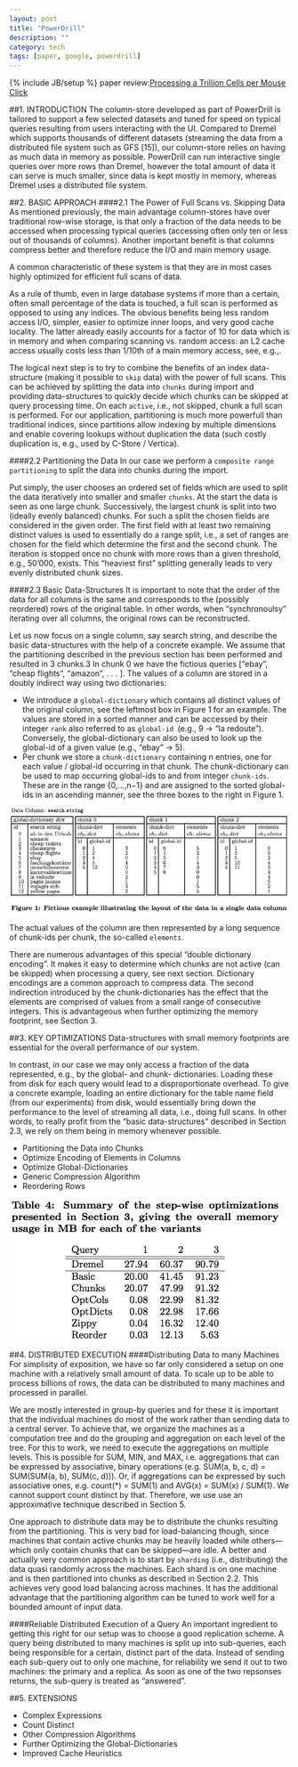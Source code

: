 ```yaml
---
layout: post
title: "PowerDrill"
description: ""
category: tech
tags: [paper, google, powerdrill]
---
```

{% include JB/setup %}
paper review:[Processing a Trillion Cells per Mouse Click](http://vldb.org/pvldb/vol5/p1436_alexanderhall_vldb2012.pdf)

<!--break-->
##1. INTRODUCTION
The column-store developed as part of PowerDrill is tailored to support a few selected datasets and tuned for speed on typical queries resulting from users interacting with the UI. Compared to Dremel which supports thousands of different datasets (streaming the data from a distributed file system such as GFS [15]), our column-store relies on having as much data in memory as possible. PowerDrill can run interactive single queries over more rows than Dremel, however the total amount of data it can serve is much smaller, since data is kept mostly in memory, whereas Dremel uses a distributed file system.

##2. BASIC APPROACH
####2.1 The Power of Full Scans vs. Skipping Data
As mentioned previously, the main advantage column-stores have over traditional row-wise storage, is that only a fraction of the data needs to be accessed when processing typical queries (accessing often only ten or less out of thousands of columns). Another important benefit is that columns compress better and therefore reduce the I/O and main memory usage.

A common characteristic of these system is that they are in most cases highly optimized for efficient full scans of data.

As a rule of thumb, even in large database systems if more than a certain, often small percentage of the data is touched, a full scan is performed as opposed to using any indices. The obvious benefits being less random access I/O, simpler, easier to optimize inner loops, and very good cache locality. The latter already easily accounts for a factor of 10 for data which is in memory and when comparing scanning vs. random access: an L2 cache access usually costs less than 1/10th of a main memory access, see, e.g.,.

The logical next step is to try to combine the benefits of an index data-structure (making it possible to `skip` data) with the power of full scans. This can be achieved by splitting the data into `chunks` during import and providing data-structures to quickly decide which chunks can be skipped at query processing time. On each `active`, i.e., not skipped, chunk a full scan is performed. For our application, partitioning is much more powerfull than traditional indices, since partitions allow indexing by multiple dimensions and enable covering lookups without duplication the data (such costly duplication is, e.g., used by C-Store / Vertica).

####2.2 Partitioning the Data
In our case we perform a `composite range partitioning` to split the data into chunks during the import.

Put simply, the user chooses an ordered set of fields which are used to split the data iteratively into smaller and smaller `chunks`. At the start the data is seen as one large chunk. Successively, the largest chunk is split into two (ideally evenly balanced) chunks. For such a split the chosen fields are considered in the given order. The first field with at least two remaining distinct values is used to essentially do a range split, i.e., a set of ranges are chosen for the field which determine the first and the second chunk. The iteration is stopped once no chunk with more rows than a given threshold, e.g., 50’000, exists. This “heaviest first” splitting generally leads to very evenly distributed chunk sizes.

####2.3 Basic Data-Structures
It is important to note that the order of the data for all columns is the same and corresponds to the (possibly reordered) rows of the original table. In other words, when “synchronoulsy” iterating over all columns, the original rows can be reconstructed.

Let us now focus on a single column, say search string, and describe the basic data-structures with the help of a concrete example. We assume that the partitioning described in the previous section has been performed and resulted in 3 chunks.3 In chunk 0 we have the fictious queries [“ebay”, “cheap flights”, “amazon”, . . . ]. The values of a column are stored in a doubly indirect way using two dictionaries:

* We introduce a `global-dictionary` which contains all distinct values of the original column, see the leftmost box in Figure 1 for an example. The values are stored in a sorted manner and can be accessed by their integer `rank` also referred to as `global-id `(e.g., 9 → “la redoute”). Conversely, the global-dictionary can also be used to look up the global-id of a given value (e.g., “ebay” → 5).
* Per chunk we store a `chunk-dictionary` containing n entries, one for each value / global-id occurring in that chunk. The chunk-dictionary can be used to map occurring global-ids to and from integer `chunk-ids`. These are in the range {0,...,n−1} and are assigned to the sorted global-ids in an ascending manner, see the three boxes to the right in Figure 1.

![p1](/assets/2013-06-05-powerdrill/p1.png)

The actual values of the column are then represented by a long sequence of chunk-ids per chunk, the so-called `elements`.

There are numerous advantages of this special “double dictionary encoding”. It makes it easy to determine which chunks are not active (can be skipped) when processing a query, see next section. Dictionary encodings are a common approach to compress data. The second indirection introduced by the chunk-dictionaries has the effect that the elements are comprised of values from a small range of consecutive integers. This is advantageous when further optimizing the memory footprint, see Section 3.

##3. KEY OPTIMIZATIONS
Data-structures with small memory footprints are essential for the overall performance of our system.

In contrast, in our case we may only access a fraction of the data represented, e.g., by the global- and chunk- dictionaries. Loading these from disk for each query would lead to a disproportionate overhead. To give a concrete example, loading an entire dictionary for the table name field (from our experiments) from disk, would essentially bring down the performance to the level of streaming all data, i.e., doing full scans. In other words, to really profit from the “basic data-structures” described in Section 2.3, we rely on them being in memory whenever possible.

* Partitioning the Data into Chunks
* Optimize Encoding of Elements in Columns
* Optimize Global-Dictionaries
* Generic Compression Algorithm
* Reordering Rows

![p2](/assets/2013-06-05-powerdrill/p2.png)

##4. DISTRIBUTED EXECUTION
####Distributing Data to many Machines
For simplisity of exposition, we have so far only considered a setup on one machine with a relatively small amount of data. To scale up to be able to process billions of rows, the data can be distributed to many machines and processed in parallel.

We are mostly interested in group-by queries and for these it is important that the individual machines do most of the work rather than sending data to a central server. To achieve that, we organize the machines as a computation tree and do the grouping and aggregation on each level of the tree. For this to work, we need to execute the aggregations on multiple levels. This is possible for SUM, MIN, and MAX, i.e. aggregations that can be expressed by associative, binary operations (e.g. SUM(a, b, c, d) = SUM(SUM(a, b), SUM(c, d))). Or, if aggregations can be expressed by such associative ones, e.g. count(*) = SUM(1) and AVG(x) = SUM(x) / SUM(1). We cannot support count distinct by that. Therefore, we use use an approximative technique described in Section 5.

One approach to distribute data may be to distribute the chunks resulting from the partitioning. This is very bad for load-balancing though, since machines that contain active chunks may be heavily loaded while others—which only contain chunks that can be skipped—are idle. A better and actually very common approach is to start by `sharding` (i.e., distributing) the data quasi randomly across the machines. Each shard is on one machine and is then partitioned into chunks as described in Section 2.2. This achieves very good load balancing across machines. It has the additional advantage that the partitioning algorithm can be tuned to work well for a bounded amount of input data.

####Reliable Distributed Execution of a Query
An important ingredient to getting this right for our setup was to choose a good replication scheme. A query being distributed to many machines is split up into sub-queries, each being responsible for a certain, distinct part of the data. Instead of sending each sub-query out to only one machine, for reliability we send it out to two machines: the primary and a replica. As soon as one of the two repsonses returns, the sub-query is treated as “answered”.

##5. EXTENSIONS

* Complex Expressions
* Count Distinct
* Other Compression Algorithms
* Further Optimizing the Global-Dictionaries
* Improved Cache Heuristics




